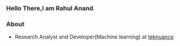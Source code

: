 ### Hello There,I am Rahul Anand
### About
* Research Analyst and Developer(Machine learning) at <a href="https://teknuance.com/">teknuance</a>


